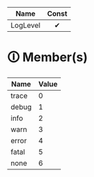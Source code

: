| Name       | Const                        |
|------------|:----------------------------:|
| LogLevel | ✔ |

# &#128712; Member(s)

| Name         | Value         |
|--------------|---------------|
| trace | 0 |
| debug | 1 |
| info | 2 |
| warn | 3 |
| error | 4 |
| fatal | 5 |
| none | 6 |